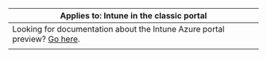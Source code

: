|Applies to: Intune in the classic portal |
|--|
|Looking for documentation about the Intune Azure portal preview? [Go here](https://docs.microsoft.com/intune-azure/what-is-intune).|
| |
